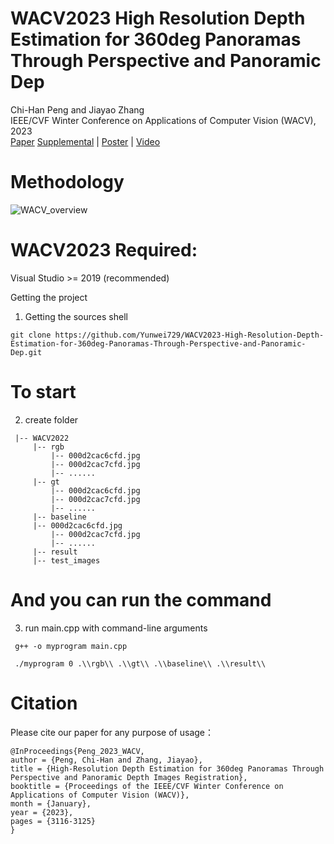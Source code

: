 # WACV2023 High Resolution Depth Estimation for 360deg Panoramas Through Perspective and Panoramic Dep
Chi-Han Peng and Jiayao Zhang <br>
IEEE/CVF Winter Conference on Applications of Computer Vision (WACV), 2023 <br>
[Paper](https://pengchihan.co/papers/Peng_High-Resolution_Depth_Estimation_for_360deg_Panoramas_Through_Perspective_and_Panoramic_WACV_2023_paper.pdf) 
[Supplemental](https://pengchihan.co/papers/Peng_High-Resolution_Depth_Estimation_WACV_2023_supplemental.pdf) |
[Poster](https://pengchihan.co/papers/1428-wacv-post.pdf) |
[Video](https://pengchihan.co/papers/1428-wacv.mp4)

# Methodology
![WACV_overview](https://github.com/Yunwei729/WACV2023-High-Resolution-Depth-Estimation-for-360deg-Panoramas-Through-Perspective-and-Panoramic-Dep/assets/77334402/c0d8f378-f7bc-448f-862a-5750b7c76db6)

# WACV2023 Required:
Visual Studio >= 2019 (recommended)

Getting the project
1. Getting the sources shell
```
git clone https://github.com/Yunwei729/WACV2023-High-Resolution-Depth-Estimation-for-360deg-Panoramas-Through-Perspective-and-Panoramic-Dep.git
```
# To start
2. create folder 
```
 |-- WACV2022
     |-- rgb
         |-- 000d2cac6cfd.jpg
         |-- 000d2cac7cfd.jpg
         |-- ......
     |-- gt
         |-- 000d2cac6cfd.jpg
         |-- 000d2cac7cfd.jpg
         |-- ......
     |-- baseline
	 |-- 000d2cac6cfd.jpg
         |-- 000d2cac7cfd.jpg
         |-- ......
     |-- result
     |-- test_images
```
# And you can run the command
3. run main.cpp with command-line arguments
```
 g++ -o myprogram main.cpp
```
```
 ./myprogram 0 .\\rgb\\ .\\gt\\ .\\baseline\\ .\\result\\
```
# Citation
Please cite our paper for any purpose of usage：
```
@InProceedings{Peng_2023_WACV,
author = {Peng, Chi-Han and Zhang, Jiayao},
title = {High-Resolution Depth Estimation for 360deg Panoramas Through Perspective and Panoramic Depth Images Registration},
booktitle = {Proceedings of the IEEE/CVF Winter Conference on Applications of Computer Vision (WACV)},
month = {January},
year = {2023},
pages = {3116-3125}
}
```
